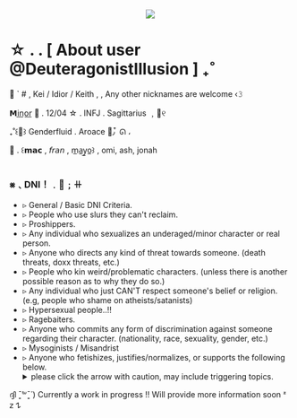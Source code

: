 #

<p align="center">
  <img src="https://github.com/DeuteragonistIllusion/DeuteragonistIllusion/assets/167505683/c0f815c5-536f-481f-92fd-263ef25960a8"/>
</p>

#
# ☆ . . [ About user @DeuteragonistIllusion ] ₊˚

🌷 ` # , Kei / Idior / Keith , , Any other nicknames are welcome ‹𝟹

𝗠i̲n̲o̲r̲ 🍥 . 12/04 ☆ . INFJ . Sagittarius ﹐💌୧

₊˚꒰🍓꒱ Genderfluid . Aroace 🍁٫ ໋ ᘏ ،

🧷 . ꒰𝗺𝗮𝗰 , 𝘧𝘳𝘢𝘯 , m̲a̲y̲o̲꒱ , omi, ash, jonah

#

### ⨳﹑DNI！﹒🌿﹔ꔠ

- ▹ General / Basic DNI Criteria.
- ▹ People who use slurs they can't reclaim.
- ▹ Proshippers.
- ▹ Any individual who sexualizes an underaged/minor character or real person.
- ▹ Anyone who directs any kind of threat towards someone. (death threats, doxx threats, etc.)
- ▹ People who kin weird/problematic characters. (unless there is another possible reason as to why they do so.)
- ▹ Any individual who just CAN'T respect someone's belief or religion. (e.g, people who shame on atheists/satanists)
- ▹ Hypersexual people..!!
- ▹ Ragebaiters.
- ▹ Anyone who commits any form of discrimination against someone regarding their character. (nationality, race, sexuality, gender, etc.)
- ▹ Mysoginists / Misandrist
- ▹ Anyone who fetishizes, justifies/normalizes, or supports the following below.
	<details> 
		<summary> please click the arrow with caution, may include triggering topics. </summary> 
		rape, pedophilia, grooming, racism, transphobia, ableism, homophobia, blasphemy,
	</details>		 
</body> 
</html> 

ദ്ദി ˉ͈̀꒳ˉ͈́ ) Currently a work in progress !! Will provide more information soon ᶻ 𝗓 𐰁




